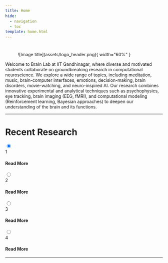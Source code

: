 ```yaml
---
title: Home
hide:
  - navigation
  - toc
template: home.html
---
```


### 

<div class="custom_row" markdown>
<div class="custom_col-12 center_align" markdown>

# 

<figure markdown="span">
  ![Image title](assets/logo_header.png){ width="60%" }
</figure>

<!-- <p class="custom_title">Anupam Sharma</p> -->

</div>

<div class="custom_col-12 justified_text" markdown>
Welcome to BraIn Lab at IIT Gandhinagar, where diverse and motivated students collaborate on groundbreaking research in computational neuroscience. We explore a wide range of topics, including meditation, music, brain-computer interfaces, emotions, decision-making, brain disorders, movie-watching, and neuro-inspired AI. Our research combines innovative experimental and analytical techniques such as psychophysics, eye tracking, brain imaging (EEG, fMRI), and computational modeling (Reinforcement learning, Bayesian approaches) to deepen our understanding of the brain and its functions.
</div>

</div>

---

# Recent Research

<div class="carousel_wrapper">
    <div class="carousel_container">
        <input class="carousel_input" type="radio" name="slide" id="c1" checked>
        <label for="c1" class="carousel_card">
            <div class="carousel_row">
                <div class="carousel_icon">1</div>
                <div class="carousel_description">
                    <h4><a class="pub_button pub_button_clickable">Read More</a></h4>
                </div>
            </div>
        </label>
        <input class="carousel_input" type="radio" name="slide" id="c2" >
        <label for="c2" class="carousel_card">
            <div class="carousel_row">
                <div class="carousel_icon">2</div>
                <div class="carousel_description">
                    <h4><a class="pub_button pub_button_clickable">Read More</a></h4>
                </div>
            </div>
        </label>
        <input class="carousel_input" type="radio" name="slide" id="c3" >
        <label for="c3" class="carousel_card">
            <div class="carousel_row">
                <div class="carousel_icon">3</div>
                <div class="carousel_description">
                    <h4><a class="pub_button pub_button_clickable">Read More</a></h4>
                </div>
            </div>
        </label>
        <input class="carousel_input" type="radio" name="slide" id="c4" >
        <label for="c4" class="carousel_card">
            <div class="carousel_row">
                <div class="carousel_icon">4</div>
                <div class="carousel_description">
                    <h4><a class="pub_button pub_button_clickable">Read More</a></h4>
                </div>
            </div>
        </label>
    </div>
</div>

---

